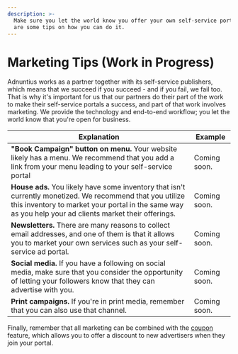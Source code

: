 ```yaml
---
description: >-
  Make sure you let the world know you offer your own self-service portal; here
  are some tips on how you can do it.
---
```


# Marketing Tips (Work in Progress)

Adnuntius works as a partner together with its self-service publishers, which means that we succeed if you succeed - and if you fail, we fail too. That is why it's important for us that our partners do their part of the work to make their self-service portals a success, and part of that work involves marketing. We provide the technology and end-to-end workflow; you let the world know that you're open for business.

| Explanation                                                                                                                                                                                                          | Example      |
| -------------------------------------------------------------------------------------------------------------------------------------------------------------------------------------------------------------------- | ------------ |
| **"Book Campaign" button on menu.** Your website likely has a menu. We recommend that you add a link from your menu leading to your self-service portal                                                              | Coming soon. |
| **House ads.** You likely have some inventory that isn't currently monetized. We recommend that you utilize this inventory to market your portal in the same way as you help your ad clients market their offerings. | Coming soon. |
| **Newsletters.** There are many reasons to collect email addresses, and one of them is that it allows you to market your own services such as your self-service ad portal.                                           | Coming soon. |
| **Social media.** If you have a following on social media, make sure that you consider the opportunity of letting your followers know that they can advertise with you.                                              | Coming soon. |
| **Print campaigns.** If you're in print media, remember that you can also use that channel.                                                                                                                          | Coming soon. |

Finally, remember that all marketing can be combined with the [coupon ](../../adnuntius-advertising/admin-ui/design/coupons.md)feature, which allows you to offer a discount to new advertisers when they join your portal.

